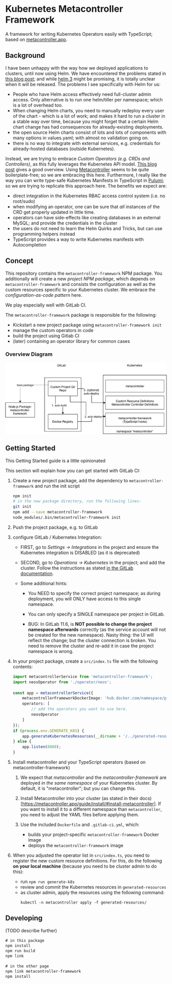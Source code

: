 # Kubernetes Metacontroller Framework

A framework for writing Kubernetes Operators easily with TypeScript; based on [metacontroller.app](http://metacontroller.app).

## Background

I have been unhappy with the way how we deployed applications to clusters, until now using Helm. We have encountered the problems stated in [this blog post](https://medium.com/virtuslab/think-twice-before-using-helm-25fbb18bc822); and while [helm 3](https://sweetcode.io/a-first-look-at-the-helm-3-plan/) might be promising, it is totally unclear when it will be released. The problems I see specifically with Helm for us:

- People who have Helm access effectively need full-cluster admin access. Only alternative is to run one helm/tiller per namespace; which is a lot of overhead too.
- When changing Helm charts, you need to manually redeploy every user of the chart - which is a lot of work; and makes it hard to run a cluster in a stable way over time, because you might forget that a certain Helm chart change has had consequences for already-existing deployments.
- the open source Helm charts consist of lots and lots of components with many options in values.yaml; with almost
    no validation going on.
- there is no way to integrate with external services, e.g. credentials for already-hosted databases (outside Kubernetes).

Instead, we are trying to embrace *Custom Operators (e.g. CRDs and Controllers)*, as this fully leverages the Kubernetes API model. [This blog post](https://admiralty.io/blog/kubernetes-custom-resource-controller-and-operator-development-tools/) gives a good overview. Using [Metacontroller](http://metacontroller.app/) seems to be quite boilerplate-free; so we are embracing this here. Furthermore, I really like the way you can write type-safe Kubernetes Manifests in TypeScript in [Pulumi](https://pulumi.io/); so we are trying to replicate this approach here.  The benefits we expect are:

- direct integration in the Kubernetes RBAC access control system (i.e. no root/sudo)
- when modifying an operator, one can be sure that *all* instances of the CRD get properly updated in little time.
- operators can have side-effects like creating databases in an external MySQL; and provide the credentials in the cluster
- the users do not need to learn the Helm Quirks and Tricks, but can use programming helpers instead
- TypeScript provides a way to write Kubernetes manifests with Autocompletion

## Concept

This repository contains the `metacontroller-framework` NPM package. You additionally will create a new *project NPM package*, which depends on `metacontroller-framework` and consists the configuration as well as the custom resources specific to your Kubernetes cluster. We embrace the *configuration-as-code pattern* here.

We play especially well with GitLab CI.

The `metacontroller-framework` package is responsible for the following:

- Kickstart a new project package using `metacontroller-framework init`
- manage the custom operators in code
- build the project using Gitlab CI
- (later) containing an operator library for common cases

### Overview Diagram

![Alt text](docs/Diagrams-Concepts.png?raw=true "Optional Title")

## Getting Started

This Getting Started guide is a little opinionated

This section will explain how you can get started with GitLab CI:

1. Create a new project package, add the dependency to `metacontroller-framework` and run the init script

    ```bash
    npm init
    # in the new package directory, run the following lines:
    git init
    npm add --save metacontroller-framework
    node_modules/.bin/metacontroller-framework init
    ```

2. Push the project package, e.g. to GitLab

3. configure GitLab / Kubernetes Integration:

    - FIRST, go to *Settings -> Integrations* in the project and ensure the Kubernetes integration is DISABLED (as it is deprecated)

    - SECOND, go to *Operations -> Kubernetes* in the project; and add the cluster. Follow the instructions as stated [in the GitLab documentation](https://docs.gitlab.com/ee/user/project/clusters/index.html#adding-an-existing-kubernetes-cluster).

    - Some additional hints:

        - You NEED to specify the correct project namespace; as during deployment, you will ONLY have access to this single namespace.

        - You can only specify a SINGLE namespace per project in GitLab.

        - BUG: In GitLab 11.6, is **NOT possible to change the project namespace afterwards** correctly (as the service account will not be created for the new namespace). Nasty thing: the UI will reflect the change; but the cluster connection is broken. You need to remove the cluster and re-add it in case the project namespace is wrong.

4. In your project package, create a `src/index.ts` file with the following contents:

    ```typescript
    import metacontrollerService from 'metacontroller-framework';
    import neosOperator from './operator/neos';

    const app = metacontrollerService({
        metacontrollerFrameworkDockerImage: 'hub.docker.com/namespace/package',
        operators: [
            // add the operators you want to use here.
            neosOperator
        ]
    });
    if (process.env.GENERATE_K8S) {
        app.generateKubernetesResources(__dirname + '/../generated-resources/');
    } else {
        app.listen(8080);
    }
    ```

5. Install metacontroller and your TypeScript operators (based on metacontroller-framework)

    1. We expect that *metacontroller* and the *metacontroller-framework* are deployed *in the same namespace* of your Kubernetes cluster. By default, it is "metacontroller"; but you can change this.

    2. Install Metacontroller into your cluster (as stated in their docs)[https://metacontroller.app/guide/install/#install-metacontroller]. If you want to install it to a different namespace than `metacontroller`, you need to adjust the YAML files before applying them.

    3. Use the included `Dockerfile` and `.gitlab-ci.yml`, which:

        - builds your project-specific `metacontroller-framework` Docker image
        - deploys the `metacontroller-framework` image

6. When you adjusted the operator list in `src/index.ts`, you need to register the new custom resource definitions. For this, do the following **on your local machine** (because you need to be cluster admin to do this):

    - run `npm run generate-k8s`
    - review and commit the Kubernetes resources in `generated-resources`
    - as cluster admin, apply the resources using the following command:
      ```
      kubectl -n metacontroller apply -f generated-resources/
      ```

## Developing

(TODO describe further)

```
# in this package
npm install
npm run build
npm link

# in the other page
npm link metacontroller-framework
npm install

```